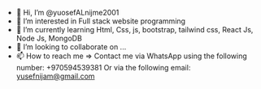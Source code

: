 - 👋 Hi, I’m @yuosefALnijme2001
- 👀 I’m interested in Full stack website programming
- 🌱 I’m currently learning Html, Css, js, bootstrap, tailwind css, React Js, Node Js, MongoDB
- 💞️ I’m looking to collaborate on ...
- 📫 How to reach me => Contact me via WhatsApp using the following number: +970594539381 Or via the following email: yusefnijam@gmail.com

<!---
yuosefALnijme2001/yuosefALnijme2001 is a ✨ special ✨ repository because its `README.md` (this file) appears on your GitHub profile.
You can click the Preview link to take a look at your changes.
--->
